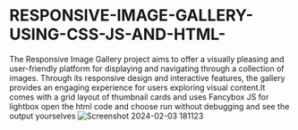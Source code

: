 # RESPONSIVE-IMAGE-GALLERY-USING-CSS-JS-AND-HTML-
 The Responsive Image Gallery project aims to offer a visually pleasing and user-friendly platform for displaying and navigating through a collection of images. Through its responsive design and interactive features, the gallery provides an engaging experience for users exploring visual content.It comes with a grid layout of thumbnail cards and uses Fancybox JS for lightbox
open the html code and choose run without debugging and see the output yourselves
![Screenshot 2024-02-03 181123](https://github.com/siddhu-nioh/RESPONSIVE-IMAGE-GALLERY-USING-CSS-JS-AND-HTML-/assets/121369671/1ddde7d6-f802-4849-b8b5-3946db2df339)

